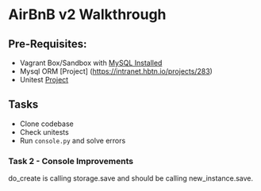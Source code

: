 # AirBnB v2 Walkthrough

## Pre-Requisites:

- Vagrant Box/Sandbox with [MySQL Installed](https://intranet.hbtn.io/projects/272)
- Mysql ORM [Project] (https://intranet.hbtn.io/projects/283)
- Unitest [Project](https://intranet.hbtn.io/projects/246)


## Tasks
- Clone codebase
- Check unitests
- Run `console.py` and solve errors

### Task 2 - Console Improvements
do_create is calling storage.save and should be calling new_instance.save.